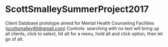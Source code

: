 # ScottSmalleySummerProject2017
Client Database prototype aimed for Mental Health Counseling Facilities (scottsmalley90@gmail.com) Controls: searching with no text will bring up all clients, click to select, hit alt for a menu, hold alt and click option, then let go of alt.
